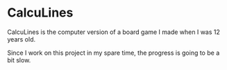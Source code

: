 # CalcuLines

CalcuLines is the computer version of a board game I made when I was 12 years old.

Since I work on this project in my spare time, the progress is going to be a bit slow.

